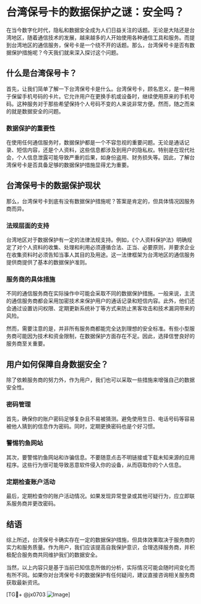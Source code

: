 # 台湾保号卡的数据保护之谜：安全吗？

在当今数字化时代，隐私和数据安全成为人们日益关注的话题。无论是大陆还是台湾地区，随着通信技术的发展，越来越多的人开始使用各种通信工具和服务。而提到台湾地区的通信服务，保号卡是一个绕不开的话题。那么，台湾保号卡是否有数据保护措施呢？今天我们就来深入探讨这个问题。

## 什么是台湾保号卡？

首先，让我们简单了解一下台湾保号卡是什么。台湾保号卡，顾名思义，是一种用于保留手机号码的卡片。它允许用户在更换手机或设备时，继续使用原来的手机号码。这种服务对于那些希望保持个人号码不变的人来说非常方便。然而，随之而来的就是数据安全的问题。

### 数据保护的重要性

在使用任何通信服务时，数据保护都是一个不容忽视的重要问题。无论是通话记录、短信内容，还是个人资料，这些信息都涉及到用户的隐私权。特别是在现代社会，个人信息泄露可能导致严重的后果，如身份盗用、财务损失等。因此，了解台湾保号卡是否具备足够的数据保护措施显得尤为重要。

## 台湾保号卡的数据保护现状

那么，台湾保号卡到底有没有数据保护措施呢？答案是肯定的，但具体情况因服务商而异。

### 法规层面的支持

台湾地区对于数据保护有一定的法律法规支持。例如，《个人资料保护法》明确规定了对个人资料的收集、处理和利用必须遵循合法、正当、必要原则，并要求企业在收集资料时必须告知当事人其目的及用途。这一法律框架为台湾地区的通信服务提供商提供了基本的数据保护准则。

### 服务商的具体措施

不同的通信服务商在实际操作中可能会采取不同的数据保护措施。一般来说，主流的通信服务商都会采用加密技术来保护用户的通话记录和短信内容。此外，他们还会通过设置访问权限、定期更新系统补丁等方式来防止黑客攻击和技术漏洞带来的风险。

然而，需要注意的是，并非所有服务商都能完全达到理想的安全标准。有些小型服务商可能因为技术和资金限制，在数据保护方面存在不足。因此，选择信誉良好的服务商至关重要。

## 用户如何保障自身数据安全？

除了依赖服务商的努力外，作为用户，我们也可以采取一些措施来增强自己的数据安全性。

### 密码管理

首先，确保你的账户密码足够复杂且不易被猜测。避免使用生日、电话号码等容易被他人猜到的信息作为密码。同时，定期更换密码也是个好习惯。

### 警惕钓鱼网站

其次，要警惕钓鱼网站和诈骗信息。不要随意点击不明链接或下载未知来源的应用程序。这些行为很可能导致恶意软件侵入你的设备，从而窃取你的个人信息。

### 定期检查账户活动

最后，定期检查你的账户活动情况。如果发现异常登录或其他可疑行为，应立即联系服务商并更改密码。

## 结语

综上所述，台湾保号卡确实存在一定的数据保护措施，但具体效果取决于服务商的实力和服务质量。作为用户，我们应该提高自我保护意识，合理选择服务商，并积极配合服务商共同维护我们的数据安全。

当然，以上内容只是基于当前已知信息所做的分析，实际情况可能会随时间变化而有所不同。如果你对台湾保号卡的数据保护有任何疑问，建议直接咨询相关服务商获取最新资讯。

[TG💪+ @jx0703 ![Image](https://github.com/user-attachments/assets/dbca1d08-cadb-493c-b0ec-ad6f7a83f270)]